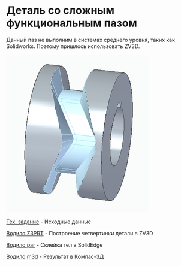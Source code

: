# Деталь со сложным функциональным пазом

Данный паз не выполним в системах среднего уровня, таких как Solidworks.
Поэтому пришлось использовать ZV3D.

![Pasted image 20241211234901](../IMG/Pasted%20image%2020241211234901.png)

[Тех. задание](../DATA/Детали%20сложной%20формы/Деталь%20со%20сложным%20функциональным%20пазом/Тех.%20задание.pdf) - Исходные данные

[Водило.Z3PRT](../DATA/Детали%20сложной%20формы/Деталь%20со%20сложным%20функциональным%20пазом/Водило.Z3PRT) - Построение четвертинки детали в ZV3D

[Водило.par](../DATA/Детали%20сложной%20формы/Деталь%20со%20сложным%20функциональным%20пазом/Водило.par) - Склейка тел в SolidEdge

[Водило.m3d](../DATA/Детали%20сложной%20формы/Деталь%20со%20сложным%20функциональным%20пазом/Водило.m3d) - Результат в Компас-3Д

